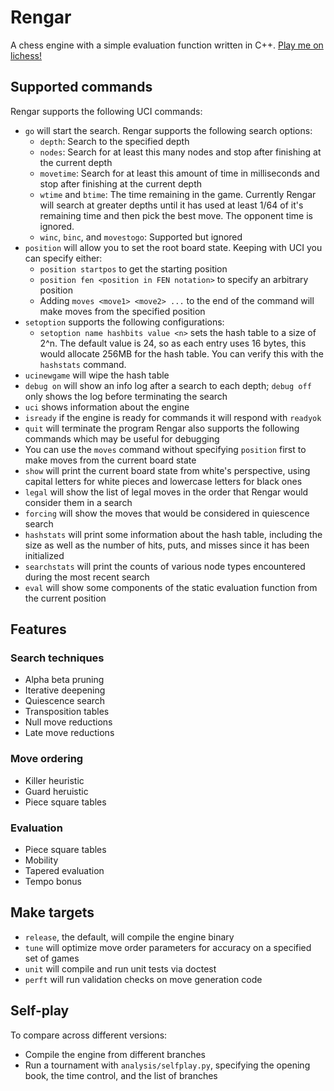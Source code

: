 # Rengar
A chess engine with a simple evaluation function written in C++. [Play me on lichess!](https://lichess.org/@/MisterRengar)

## Supported commands

Rengar supports the following UCI commands:
- `go` will start the search. Rengar supports the following search options:
    - `depth`: Search to the specified depth
    - `nodes`: Search for at least this many nodes and stop after finishing at the current depth
    - `movetime`: Search for at least this amount of time in milliseconds and stop after finishing at the current depth
    - `wtime` and `btime`: The time remaining in the game. Currently Rengar will search at greater depths until it has used at least 1/64 of it's remaining time and then pick the best move. The opponent time is ignored.
    - `winc`, `binc`, and `movestogo`: Supported but ignored
- `position` will allow you to set the root board state. Keeping with UCI you can specify either:
    - `position startpos` to get the starting position
    - `position fen <position in FEN notation>` to specify an arbitrary position
    - Adding `moves <move1> <move2> ...` to the end of the command will make moves from the specified position
- `setoption` supports the following configurations:
    - `setoption name hashbits value <n>` sets the hash table to a size of 2^n. The default value is 24, so as each entry uses 16 bytes, this would allocate 256MB for the hash table. You can verify this with the `hashstats` command.
- `ucinewgame` will wipe the hash table
- `debug on` will show an info log after a search to each depth; `debug off` only shows the log before terminating the search
- `uci` shows information about the engine
- `isready` if the engine is ready for commands it will respond with `readyok`
- `quit` will terminate the program
Rengar also supports the following commands which may be useful for debugging
- You can use the `moves` command without specifying `position` first to make moves from the current board state
- `show` will print the current board state from white's perspective, using capital letters for white pieces and lowercase letters for black ones
- `legal` will show the list of legal moves in the order that Rengar would consider them in a search
- `forcing` will show the moves that would be considered in quiescence search
- `hashstats` will print some information about the hash table, including the size as well as the number of hits, puts, and misses since it has been initialized
- `searchstats` will print the counts of various node types encountered during the most recent search
- `eval` will show some components of the static evaluation function from the current position

## Features

### Search techniques
- Alpha beta pruning
- Iterative deepening
- Quiescence search
- Transposition tables
- Null move reductions
- Late move reductions

### Move ordering
- Killer heuristic
- Guard heruistic
- Piece square tables

### Evaluation
- Piece square tables
- Mobility
- Tapered evaluation
- Tempo bonus

## Make targets
- `release`, the default, will compile the engine binary
- `tune` will optimize move order parameters for accuracy on a specified set of games
- `unit` will compile and run unit tests via doctest
- `perft` will run validation checks on move generation code

## Self-play
To compare across different versions:
- Compile the engine from different branches
- Run a tournament with `analysis/selfplay.py`, specifying the opening book, the time control, and the list of branches
